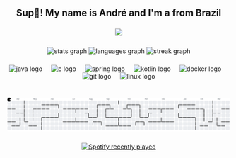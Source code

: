 <h2 align="center">Sup👋! My name is André and I'm a from Brazil</h2>

###

<div align="center">
  <img height="200" src="https://i.pinimg.com/originals/3d/e4/cd/3de4cd20dd67e69c0bca4fa02bf28fb4.gif"  />
</div>

###

<div align="center">
  <img src="https://github-readme-stats.vercel.app/api?username=Iv0ry404&hide_title=false&hide_rank=false&show_icons=true&include_all_commits=true&count_private=true&disable_animations=false&theme=blue-green&locale=en&hide_border=false" height="150" alt="stats graph"  />
  <img src="https://github-readme-stats.vercel.app/api/top-langs?username=Iv0ry404&locale=en&hide_title=false&layout=compact&card_width=320&langs_count=5&theme=blue-green&hide_border=false" height="150" alt="languages graph"  />
  <img src="https://streak-stats.demolab.com?user=Iv0ry404&locale=en&mode=daily&theme=blue-green&hide_border=false&border_radius=5" height="150" alt="streak graph"  />
</div>

###

<div align="center">
  <img src="https://cdn.jsdelivr.net/gh/devicons/devicon/icons/java/java-original.svg" height="30" alt="java logo"  />
  <img width="12" />
  <img src="https://cdn.jsdelivr.net/gh/devicons/devicon/icons/c/c-original.svg" height="30" alt="c logo"  />
  <img width="12" />
  <img src="https://cdn.jsdelivr.net/gh/devicons/devicon/icons/spring/spring-original.svg" height="30" alt="spring logo"  />
  <img width="12" />
  <img src="https://cdn.jsdelivr.net/gh/devicons/devicon/icons/kotlin/kotlin-original.svg" height="30" alt="kotlin logo"  />
  <img width="12" />
  <img src="https://cdn.jsdelivr.net/gh/devicons/devicon/icons/docker/docker-original.svg" height="30" alt="docker logo"  />
  <img width="12" />
  <img src="https://cdn.jsdelivr.net/gh/devicons/devicon/icons/git/git-original.svg" height="30" alt="git logo"  />
  <img width="12" />
  <img src="https://cdn.jsdelivr.net/gh/devicons/devicon/icons/linux/linux-original.svg" height="30" alt="linux logo"  />
</div>

###

<br clear="both">

<picture>
  <source media="(prefers-color-scheme: dark)" srcset="https://raw.githubusercontent.com/Iv0ry404/Iv0ry404/output/pacman-contribution-graph-dark.svg">
  <source media="(prefers-color-scheme: light)" srcset="https://raw.githubusercontent.com/Iv0ry404/Iv0ry404/output/pacman-contribution-graph.svg">
  <img alt="pacman contribution graph" src="https://raw.githubusercontent.com/Iv0ry404/Iv0ry404/output/pacman-contribution-graph.svg">
</picture>

###

<div align="center">
  <a href="https://open.spotify.com/user/ir2k1308besiriuu1g3qimdu8">
    <img src="https://spotify-recently-played-readme.vercel.app/api?user=ir2k1308besiriuu1g3qimdu8&count=5&unique=false" alt="Spotify recently played"  />
  </a>
</div>

###
